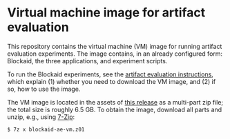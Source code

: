 # Virtual machine image for artifact evaluation

This repository contains the virtual machine (VM) image for running artifact evaluation experiments.
The image contains, in an already configured form: Blockaid, the three applications, and experiment scripts.

To run the Blockaid experiments, see the [artifact evaluation instructions](https://github.com/blockaid-project/artifact-eval/), which explain (1) whether you need to download the VM image, and (2) if so, how to use the image.

The VM image is located in the assets of [this release](https://github.com/blockaid-project/ae-vm-image/releases/tag/osdi22ae) as a multi-part zip file; the total size is roughly 6.5 GB. To obtain the image, download all parts and unzip, e.g., using [7-Zip](https://www.7-zip.org/):
```
$ 7z x blockaid-ae-vm.z01
```
